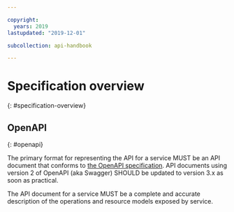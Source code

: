 ```yaml
---

copyright:
  years: 2019
lastupdated: "2019-12-01"

subcollection: api-handbook

---
```


# Specification overview
{: #specification-overview}

## OpenAPI
{: #openapi}

The primary format for representing the API for a service MUST be an API document that conforms to
[the OpenAPI
specification](https://github.com/OAI/OpenAPI-Specification/blob/master/versions/3.0.2.md). API
documents using version 2 of OpenAPI (aka Swagger) SHOULD be updated to version 3.x as soon as
practical.

The API document for a service MUST be a complete and accurate description of the operations and
resource models exposed by service.
